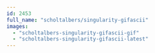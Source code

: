 ```yaml
---
id: 2453
full_name: "scholtalbers/singularity-gifascii"
images: 
  - "scholtalbers-singularity-gifascii-gif"
  - "scholtalbers-singularity-gifascii-latest"
---
```

